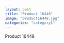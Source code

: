 ```yaml
---
layout: post
title: "Product 16448"
image: "product16448.jpg"
categories: "category1"
---
```

Product 16448
